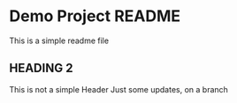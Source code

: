 # Demo Project README

This is a simple readme file

## HEADING 2
This is not a simple Header
Just some updates, on a branch
